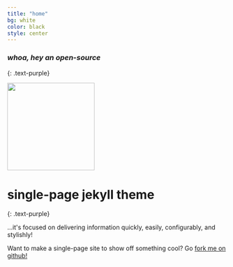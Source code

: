```yaml
---
title: "home"
bg: white
color: black
style: center
---
```


### *whoa, hey an open-source*
{: .text-purple}

<span>
  <img src="{{site.url}}/img/kangaroo-clipart-kangaroo_silhoutte.svg" width="200" height="200" />
</span>

# single-page jekyll theme
{: .text-purple}


…it's focused on delivering information quickly, easily, configurably, and stylishly!

Want to make a single-page site to show off something cool? Go [fork me on github!](https://github.com/t413/SinglePaged)

